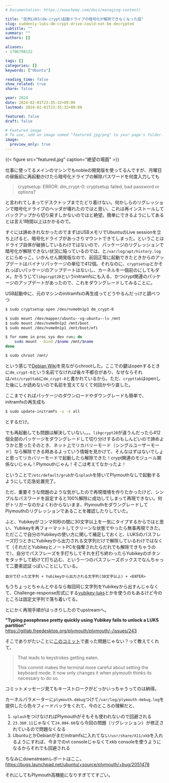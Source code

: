 ```yaml
---
# Documentation: https://wowchemy.com/docs/managing-content/

title: "突然LUKS(dm-crypt)起動ドライブの暗号化が解除できなくなった話"
slug: suddenly-luks-dm-crypt-drive-could-not-be-decrypted
subtitle: ""
summary: ""
authors: []

aliases:
- 1706798132

tags: []
categories: []
keywords: ["Ubuntu"]

reading_time: false
show_related: true
share: false

year: 2024
date: 2024-02-01T23:35:32+09:00
lastmod: 2024-02-01T23:35:32+09:00

featured: false
draft: false

# Featured image
# To use, add an image named "featured.jpg/png" to your page's folder.
image:
  preview_only: true
---
```


{{< figure src="featured.jpg" caption="絶望の場面" >}}

仕事に使ってるメインのマシンでもnobleの開発版を使ってるんですが、月曜日の昼飯前に再起動かけたら暗号化ドライブの解除パスワードを何度入力しても

> cryptsetup: ERROR: dm_crypt-0: cryptsetup failed, bad password or options?

と言われてしまってデスクトップまでたどり着けない。何かしらのリグレッションで暗号化ドライブのヘッダが壊れたのではと思い、これは再インストールしてバックアップから切り戻すしかないのではと絶望。簡単にできるようにしてあるとは言え1時間以上はかかるので。

すぐには諦めきれなかったのでまずはUSBメモリでUbuntuのLive sessionを立ち上げると、暗号化ドライブがあっさりマウントできてしまった。ということはドライブ自体が破損しているわけではないので、パッケージのリグレッションで暗号化が解除できない状況に陥っているのでは、と`/var/log/apt/history.log`とにらめっこ。いかんせん開発版なので、前回正常に起動できたときからのアップデートはバイナリパッケージの単位で412個。それなのに、`cryptsetup`とかそれっぽいパッケージのアップデートはないし、カーネルを一個前のにしてもダメ。かろうじて`libgcrypt20`というinitramfsにも入る、かつcrypt関連のパッケージのアップデートがあったので、これをダウングレードしてみることに。

USB起動中に、元のマシンのinitramfsの再生成ってどうやるんだっけと調べつつ

```bash
$ sudo cryptsetup open /dev/nvme0n1p3 dm_crypt-0

$ sudo mount /dev/mapper/ubuntu--vg-ubuntu--lv /mnt
$ sudo mount /dev/nvme0n1p2 /mnt/boot
$ sudo mount /dev/nvme0n1p1 /mnt/boot/efi

$ for name in proc sys dev run; do
    sudo mount --bind /$name /mnt/$name
done

$ sudo chroot /mnt/
```

という感じで[Debian Wiki](https://wiki.debian.org/RescueLive)を見ながらchrootした。ここでの鍵はopenするときに`dm_crypt-0`という名前でなければ後々不都合があり、なぜならそれは`/etc/crypttab`に`dm_crypt-0`と書かれているから。ただ、`crypttab`はopenした後にしか読めないので名前を覚えてなくて何回かやり直した。

ここまでくればパッケージのダウンロードやダウングレードも簡単で、initramfsの再生成も
```bash
$ sudo update-initramfs -u -k all
```
とするだけ。

でも再起動しても問題は解決していない。。。`libgcrypt20`が違うんだったら412個全部のパッケージをダウングレードして切り分けするのもしんどいので諦めようかと思ったそのとき、ネット上でリカバリーモード（シングルユーザーモード）なら解除できる時あるよっていう情報を見かけて、そんなはずはないでしょと思ってリカバリーモードで起動したら解除できた！crypt関連のモジュール関係ないじゃん！Plymouthじゃん！そこは考えてなかったよ！

ということで`/etc/default/grub`から`splash`を除いてPlymouthなしで起動するようにして応急処置完了。

ただ、重要そうな問題のような気がしたので再現環境を作りたかったけど、シンプルなパスワードを設定すると100%解除に成功してしまって再現できない。何がトリガーなのかよくわからないまま、PlymouthをダウングレードしてPlymouthのリグレッションであることを確認したりしていた。

ふと、Yubikeyがコンマ何秒の間に30文字以上を一気にタイプするからではと思い、Yubikeyを再フォーマットしてクリーンな状態でやったら無事再現できた。ただここで自分のYubikeyの使い方に関して補足しておくと、LUKSのパスフレーズ打つときにYubikeyから出力される文字列だけで解除しているわけではなくて（それだとYubikeyとノートPCを強奪されたらだれでも解除できちゃうので）、自分でパスフレーズを手打ちしてそれを打ち終わったらYubikeyのボタンをタッチして続けて打ち込む、という一つのパスフレーズボックスでなんちゃって二要素認証っぽいことにしている。

```
自分で打った文字列 + Yubikeyから出力される文字列(30文字以上) + <ENTER>
```

もうちょっとちゃんとやるなら毎回同じ文字列をYubikeyから出すんじゃなくて、Challenge-response形式にする[yubikey-luks](https://launchpad.net/ubuntu/+source/yubikey-luks)とかを使うのもあるけど今のところは固定文字列で落ち着いてる。


とにかく再現手順がはっきりしたのでupstreamへ。

**"Typing passphrase pretty quickly using Yubikey fails to unlock a LUKS partition"**  
https://gitlab.freedesktop.org/plymouth/plymouth/-/issues/243

そこでありがたいことに[このコミット](https://gitlab.freedesktop.org/plymouth/plymouth/-/commit/6e411c7dcb77b69d7d4e897f6a5676f8bfb1c516)で直った問題じゃない？って教えてくれて、

> That leads to keystrokes getting eaten.
> 
> This commit makes the terminal more careful about setting the
> keyboard mode. It now only changes it when plymouth thinks its
> necessary to do so.

コミットメッセージ見てもキーストロークがどっかいっちゃうってのは納得。

カーネルパラメーターに`plymouth.debug`つけて`/var/log/plymouth-debug.log`を提供したら色々フィードバックをくれて、今のところの理解だと、

1. `splash`をつけなければPlymouthがそもそも使われないので回避される
1. `23.360.11`じゃなくて`24.004.60`なら今回の問題（リグレッション）が修正されているので問題なくなる
1. UbuntuとかDebianがまだinitramfsに入れてない`/usr/share/X11/xkb`を入れるようにすれば、今までのvt consoleじゃなくてxkb consoleを使うようになるからそれでも回避される

ちなみにdownstreamレポートはここ。  
https://bugs.launchpad.net/ubuntu/+source/plymouth/+bug/2051478

それにしてもPlymouth高機能になりすぎててすごい。
